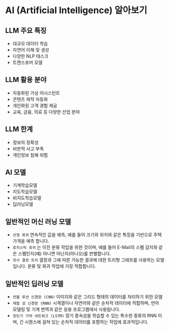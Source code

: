 # AI (Artificial Intelligence) 알아보기

## LLM 주요 특징
+ 대규모 데이터 학습
+ 자연어 이해 및 생성
+ 다양한 NLP 태스크
+ 트랜스포머 모델

## LLM 활용 분야
+ 자동화된 가상 어시스턴트
+ 콘텐츠 제작 자동화
+ 개인화된 고객 경험 제공
+ 교육, 금융, 의료 등 다양한 산업 분야

## LLM 한계
+ 정보의 정확성
+ 비판적 사고 부족
+ 개인정보 침해 위험

## AI 모델
+ 기계학습모델
+ 지도학습모델
+ 비지도학습모델
+ 딥러닝모델

## 일반적인 머신 러닝 모델
+ `선형 회귀` 연속적인 값을 예측, 예를 들어 크기와 위치와 같은 특징을 기반으로 주택 가격을 예측 합니다.
+ `로지스틱 회귀` 는 이진 분류 작업을 위한 것이며, 예를 들어 E-Mail의 스팸 감지와 같은 스팸인지(예) 아니면 아닌지(아니오)를 판별합니다.
+ `의사 결정 트리` 결정과 그에 따른 가능한 결과에 대한 트리형 그래프를 사용하는 모델입니다. 분류 및 회귀 작업에 가장 적합합니다.

## 일반적인 딥러닝 모델
+ `컨볼 루션 신경망 (CNN)` 이미지와 같은 그리드 형태의 데이터를 처리하기 위한 모델
+ `재발 성 신경망 (RNN)` 시계열이나 자연어와 같은 순차적 데이터에 적합하며, 언어 모델링 및 기계 번역과 같은 응용 프로그램에서 사용됩니다.
+ `장단기 기억 네트워크 (LSTM)` 장기 종속성을 학습할  수 있는 특수한 종류의 RNN 이며, 긴 시퀀스에 걸쳐 있는 순차적 데이터를 포함하는 작업에 효과적입니다.
